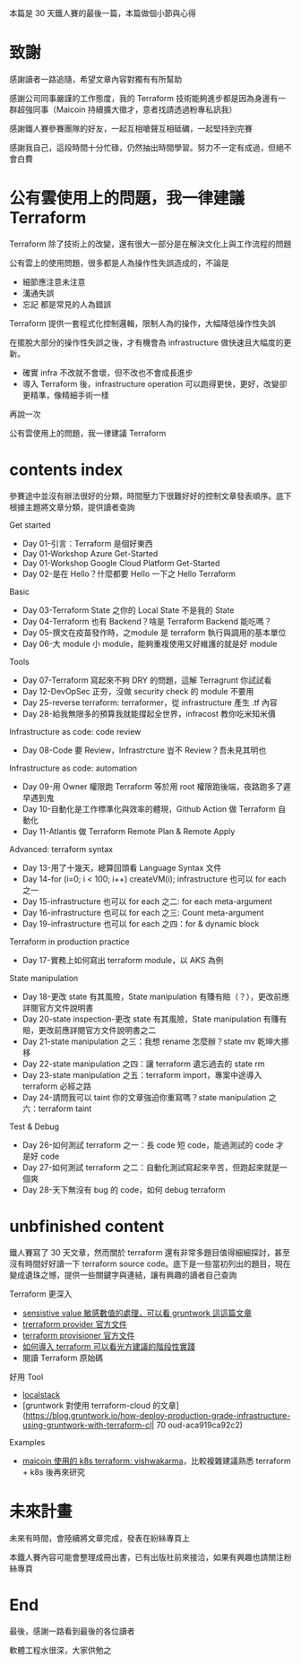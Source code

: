 
本篇是 30 天鐵人賽的最後一篇，本篇做個小節與心得

# 致謝

感謝讀者一路追隨，希望文章內容對獨有有所幫助

感謝公司同事嚴謹的工作態度，我的 Terraform 技術能夠進步都是因為身邊有一群超強同事（Maicoin 持續擴大徵才，意者找請透過粉專私訊我）

感謝鐵人賽參賽團隊的好友，一起互相嗆聲互相砥礪，一起堅持到完賽

感謝我自己，這段時間十分忙碌，仍然抽出時間學習。努力不一定有成過，但絕不會白費

# 公有雲使用上的問題，我一律建議 Terraform

Terraform 除了技術上的改變，還有很大一部分是在解決文化上與工作流程的問題

公有雲上的使用問題，很多都是人為操作性失誤造成的，不論是
- 細節應注意未注意
- 溝通失誤
- 忘記
都是常見的人為錯誤

Terraform 提供一套程式化控制邏輯，限制人為的操作，大幅降低操作性失誤

在擺脫大部分的操作性失誤之後，才有機會為 infrastructure 做快速且大幅度的更新。
- 確實 infra 不改就不會壞，但不改也不會成長進步
- 導入 Terraform 後，infrastructure operation 可以跑得更快，更好，改變卻更精準，像精細手術一樣

再說一次

公有雲使用上的問題，我一律建議 Terraform

# contents index

參賽途中並沒有辦法很好的分類，時間壓力下很難好好的控制文章發表順序。底下根據主題將文章分類，提供讀者查詢

Get started
- Day 01-引言：Terraform 是個好東西
- Day 01-Workshop Azure Get-Started
- Day 01-Workshop Google Cloud Platform Get-Started
- Day 02-是在 Hello？什麼都要 Hello 一下之 Hello Terraform

Basic
- Day 03-Terraform State 之你的 Local State 不是我的 State
- Day 04-Terraform 也有 Backend？啥是 Terraform Backend 能吃嗎？
- Day 05-撰文在疫苗發作時，之module 是 terraform 執行與調用的基本單位
- Day 06-大 module 小 module，能夠重複使用又好維護的就是好 module

Tools
- Day 07-Terraform 寫起來不夠 DRY 的問題，這解 Terragrunt 你試試看
- Day 12-DevOpSec 正夯，沒做 security check 的 module 不要用
- Day 25-reverse terraform: terraformer，從 infrastructure 產生 .tf 內容
- Day 28-給我無限多的預算我就能撐起全世界，infracost 教你吃米知米價

Infrastructure as code: code review
- Day 08-Code 要 Review，Infrastrcture 豈不 Review？吾未見其明也

Infrastructure as code: automation
- Day 09-用 Owner 權限跑 Terraform 等於用 root 權限跑後端，夜路跑多了遲早遇到鬼
- Day 10-自動化是工作標準化與效率的體現，Github Action 做 Terraform 自動化
- Day 11-Atlantis 做 Terraform Remote Plan & Remote Apply

Advanced: terraform syntax
- Day 13-用了十幾天，總算回頭看 Language Syntax 文件
- Day 14-for (i=0; i < 100; i++) createVM(i); infrastructure 也可以 for each 之一
- Day 15-infrastructure 也可以 for each 之二: for each meta-argument
- Day 16-infrastructure 也可以 for each 之三: Count meta-argument
- Day 19-infrastructure 也可以 for each 之四：for & dynamic block

Terraform in production practice
- Day 17-實務上如何寫出 terraform module，以 AKS 為例

State manipulation
- Day 18-更改 state 有其風險，State manipulation 有賺有賠（？），更改前應詳閱官方文件說明書
- Day 20-state inspection-更改 state 有其風險，State manipulation 有賺有賠，更改前應詳閱官方文件說明書之二
- Day 21-state manipulation 之三：我想 rename 怎麼辦？state mv 乾坤大挪移
- Day 22-state manipulation 之四：讓 terraform 遺忘過去的 state rm
- Day 23-state manipulation 之五：terraform import，專案中途導入 terraform 必經之路
- Day 24-請問我可以 taint 你的文章強迫你重寫嗎？state manipulation 之六：terraform taint

Test & Debug
- Day 26-如何測試 terraform 之一：長 code 短 code，能過測試的 code 才是好 code
- Day 27-如何測試 terraform 之二：自動化測試寫起來辛苦，但跑起來就是一個爽
- Day 28-天下無沒有 bug 的 code，如何 debug terraform

# unbfinished content

鐵人賽寫了 30 天文章，然而關於 terraform 還有非常多題目值得細細探討，甚至沒有時間好好讀一下 terraform source code。底下是一些當初列出的題目，現在變成遺珠之憾，提供一些關鍵字與連結，讓有興趣的讀者自己查詢

Terraform 更深入
- [sensistive value 敏感數值的處理，可以看 gruntwork 這這篇文章](https://blog.gruntwork.io/a-comprehensive-guide-to-managing-secrets-in-your-terraform-code-1d586955ace1)
- [trerraform provider 官方文件](https://www.terraform.io/docs/language/providers/index.html)
- [terraform provisioner 官方文件](https://www.terraform.io/docs/language/providers/index.html)
- [如何導入 terraform 可以看光方建議的階段性實踐](https://www.terraform.io/docs/cloud/guides/recommended-practices/part1.html)
- 閱讀 Terraform 原始碼

好用 Tool
- [localstack](https://github.com/localstack/localstack)
- [gruntwork 對使用 terraform-cloud 的文章](https://blog.gruntwork.io/how-deploy-production-grade-infrastructure-using-gruntwork-with-terraform-cl| 70
oud-aca919ca92c2)

Examples
- [maicoin 使用的 k8s terraform: vishwakarma](https://github.com/getamis/vishwakarma)，比較複雜建議熟悉 terraform + k8s 後再來研究

# 未來計畫

未來有時間，會陸續將文章完成，發表在紛絲專頁上

本鐵人賽內容可能會整理成冊出書，已有出版社前來接洽，如果有興趣也請關注粉絲專頁

# End

最後，感謝一路看到最後的各位讀者

軟體工程水很深，大家供勉之
